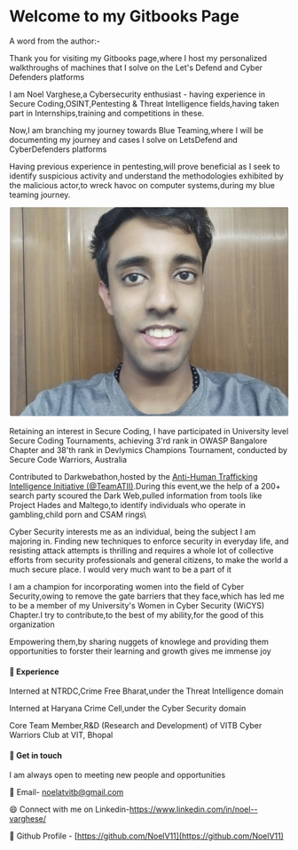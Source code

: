 # Welcome to my Gitbooks Page

A word from the author:-&#x20;

Thank you for visiting my Gitbooks page,where I host my personalized walkthroughs of machines that I solve on the Let's Defend and Cyber Defenders platforms

I am Noel Varghese,a Cybersecurity enthusiast - having experience in Secure Coding,OSINT,Pentesting & Threat Intelligence fields,having taken part in Internships,training and competitions in these.

Now,I am branching my journey towards Blue Teaming,where I will be documenting my journey and cases I solve on LetsDefend and CyberDefenders platforms

Having previous experience in pentesting,will prove beneficial as I seek to identify suspicious activity and understand the methodologies exhibited by the malicious actor,to wreck havoc on computer systems,during my blue teaming journey.

![](.gitbook/assets/1.PNG)

Retaining an interest in Secure Coding, I have participated in University level Secure Coding Tournaments, achieving 3'rd rank in OWASP Bangalore Chapter and 38'th rank in Devlymics Champions Tournament, conducted by Secure Code Warriors, Australia

Contributed to Darkwebathon,hosted by the [Anti-Human Trafficking Intelligence Initiative (@TeamATII)](https://www.linkedin.com/company/anti-human-trafficking-intelligence-initiative/).During this event,we the help of a 200+ search party scoured the Dark Web,pulled information from tools like Project Hades and Maltego,to identify individuals who operate in gambling,child porn and CSAM rings\


Cyber Security interests me as an individual, being the subject I am majoring in. Finding new techniques to enforce security in everyday life, and resisting attack attempts is thrilling and requires a whole lot of collective efforts from security professionals and general citizens, to make the world a much secure place. I would very much want to be a part of it

I am a champion for incorporating women into the field of Cyber Security,owing to remove the gate barriers that they face,which has led me to be a member of my University's Women in Cyber Security (WiCYS) Chapter.I try to contribute,to the best of my ability,for the good of this organization

Empowering them,by sharing nuggets of knowlege and providing them opportunities to forster their learning and growth gives me immense joy

#### 🌱 Experience

Interned at NTRDC,Crime Free Bharat,under the Threat Intelligence domain

&#x20;Interned at Haryana Crime Cell,under the Cyber Security domain

Core Team Member,R\&D (Research and Development) of VITB Cyber Warriors Club at VIT, Bhopal

#### 🤔 Get in touch

I am always open to meeting new people and opportunities

💬 Email- noelatvitb@gmail.com

😄 Connect with me on Linkedin-https://www.linkedin.com/in/noel--varghese/

🌱 Github Profile - [https://github.com/NoelV11](https://github.com/NoelV11)
